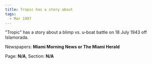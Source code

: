 ```yaml
---  
title: Tropic has a story about  
tags:  
  - Mar 1997  
---  
```

  
"Tropic" has a story about a blimp vs. u-boat battle on 18 July 1943 off Islamorada.  
  
Newspapers: **Miami Morning News or The Miami Herald**  
  
Page: **N/A**, Section: **N/A** 
